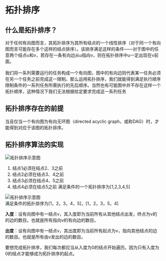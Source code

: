 # 拓扑排序
## 什么是拓扑排序？
对于任何有向图而言，其拓扑排序为其所有结点的一个线性排序（对于同一个有向图而言可能存在多个这样的结点排序）。该排序满足这样的条件——对于图中的任意两个结点u和v，若存在一条有向边从u指向v，则在拓扑排序中u一定出现在v前面。<br>
<br>
我们将一系列需要运行的任务构成一个有向图，图中的有向边则代表某一任务必须在另一个任务之前完成这一限制。那么运用拓扑排序，我们就能得到满足执行顺序限制条件的一系列任务所需执行的先后顺序。当然也有可能图中并不存在这样一个拓扑顺序，这种情况下我们无法根据给定要求完成这一系列任务<br>

## 拓扑排序存在的前提
当且仅当一个有向图为有向无环图（directed acyclic graph，或称DAG）时，才能得到对应于该图的拓扑排序。<br>

## 拓扑排序算法的实现
![拓扑排序示意图](https://upload-images.jianshu.io/upload_images/2112205-67ed02ba8cd7e3d6.png?imageMogr2/auto-orient/)
<br>
1. 结点1必须在结点2、3之前
2. 结点2必须在结点3、4之前
3. 结点3必须在结点4、5之前
4. 结点4必须在结点5之前
满足条件的一个拓扑排序为\[1,2,3,4,5\]<br> 

![拓扑排序示意图](https://upload-images.jianshu.io/upload_images/2112205-7637f5ab5eb008fe.png?imageMogr2/auto-orient/)<br>
满足条件的拓扑排序为\[1，2，3，4，5\]，\[1，2，3，5，4\]<br>

**入度**：设有向图中有一结点v，其入度即为当前所有从其他结点出发，终点为v的的边的数目。也就是所有指向v的有向边的数目。<br>

**出度**：设有向图中有一结点v，其出度即为当前所有起点为v，指向其他结点的边的数目。也就是所有由v发出的边的数目。<br>

要想完成拓扑排序，我们每次都应当从入度为0的结点开始遍历。因为只有入度为0的结点才能够成为拓扑排序的起点。<br>